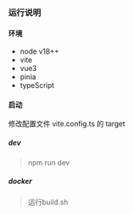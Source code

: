 ### 运行说明

#### 环境

* node v18++
* vite
* vue3
* pinia
* typeScript

#### 启动

修改配置文件 vite.config.ts 的 target

##### dev

> npm run dev

##### docker

> 运行build.sh